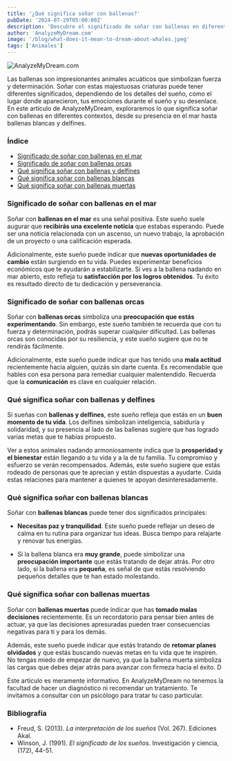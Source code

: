 ```yaml
---
title: '¿Qué significa soñar con ballenas?'
pubDate: '2024-07-29T05:00:00Z'
description: 'Descubre el significado de soñar con ballenas en diferentes contextos y lo que tu subconsciente podría estar tratando de comunicarte.'
author: 'AnalyzeMyDream.com'
image: '/blog/what-does-it-mean-to-dream-about-whales.jpeg'
tags: ['Animales']
---
```


![AnalyzeMyDream.com](/blog/what-does-it-mean-to-dream-about-whales.jpeg)

Las ballenas son impresionantes animales acuáticos que simbolizan fuerza y ​​determinación. Soñar con estas majestuosas criaturas puede tener diferentes significados, dependiendo de los detalles del sueño, como el lugar donde aparecieron, tus emociones durante el sueño y su desenlace. En este artículo de AnalyzeMyDream, exploraremos lo que significa soñar con ballenas en diferentes contextos, desde su presencia en el mar hasta ballenas blancas y delfines.

### Índice

- [Significado de soñar con ballenas en el mar](#significado-de-soñar-con-ballenas-en-el-mar)
- [Significado de soñar con ballenas orcas](#significado-de-soñar-con-ballenas-orcas)
- [Qué significa soñar con ballenas y delfines](#que-significa-sonar-con-ballenas-y-delfines)
- [Qué significa soñar con ballenas blancas](#que-significa-sonar-con-ballenas-blancas)
- [Qué significa soñar con ballenas muertas](#que-significa-sonar-con-ballenas-muertas)

### Significado de soñar con ballenas en el mar

Soñar con **ballenas en el mar** es una señal positiva. Este sueño suele augurar que **recibirás una excelente noticia** que estabas esperando. Puede ser una noticia relacionada con un ascenso, un nuevo trabajo, la aprobación de un proyecto o una calificación esperada. 

Adicionalmente, este sueño puede indicar que **nuevas oportunidades de cambio** están surgiendo en tu vida. Puedes experimentar beneficios económicos que te ayudarán a estabilizarte. Si ves a la ballena nadando en mar abierto, esto refleja tu **satisfacción por los logros obtenidos**. Tu éxito es resultado directo de tu dedicación y perseverancia. 

### Significado de soñar con ballenas orcas

Soñar con **ballenas orcas** simboliza una **preocupación que estás experimentando**. Sin embargo, este sueño también te recuerda que con tu fuerza y ​​determinación, podrás superar cualquier dificultad. Las ballenas orcas son conocidas por su resiliencia, y este sueño sugiere que no te rendirás fácilmente. 

Adicionalmente, este sueño puede indicar que has tenido una **mala actitud** recientemente hacia alguien, quizás sin darte cuenta. Es recomendable que hables con esa persona para remediar cualquier malentendido. Recuerda que la **comunicación** es clave en cualquier relación. 

### Qué significa soñar con ballenas y delfines

Si sueñas con **ballenas y delfines**, este sueño refleja que estás en un **buen momento de tu vida**. Los delfines simbolizan inteligencia, sabiduría y solidaridad, y su presencia al lado de las ballenas sugiere que has logrado varias metas que te habías propuesto.

Ver a estos animales nadando armoniosamente indica que la **prosperidad y el bienestar** están llegando a tu vida y a la de tu familia. Tu compromiso y esfuerzo se verán recompensados. Además, este sueño sugiere que estás rodeado de personas que te aprecian y están dispuestas a ayudarte. Cuida estas relaciones para mantener a quienes te apoyan desinteresadamente. 

### Qué significa soñar con ballenas blancas

Soñar con **ballenas blancas** puede tener dos significados principales:

- **Necesitas paz y tranquilidad**. Este sueño puede reflejar un deseo de calma en tu rutina para organizar tus ideas. Busca tiempo para relajarte y renovar tus energías. 

- Si la ballena blanca era **muy grande**, puede simbolizar una **preocupación importante** que estás tratando de dejar atrás. Por otro lado, si la ballena era **pequeña**, es señal de que estás resolviendo pequeños detalles que te han estado molestando.

### Qué significa soñar con ballenas muertas

Soñar con **ballenas muertas** puede indicar que has **tomado malas decisiones** recientemente. Es un recordatorio para pensar bien antes de actuar, ya que las decisiones apresuradas pueden traer consecuencias negativas para ti y para los demás.

Además, este sueño puede indicar que estás tratando de **retomar planes olvidados** y que estás buscando nuevas metas en tu vida que te inspiren. No tengas miedo de empezar de nuevo, ya que la ballena muerta simboliza las cargas que debes dejar atrás para avanzar con firmeza hacia el éxito. D

Este artículo es meramente informativo. En AnalyzeMyDream no tenemos la facultad de hacer un diagnóstico ni recomendar un tratamiento. Te invitamos a consultar con un psicólogo para tratar tu caso particular.

### Bibliografía

- Freud, S. (2013). *La interpretación de los sueños* (Vol. 267). Ediciones Akal.
- Winson, J. (1991). *El significado de los sueños*. Investigación y ciencia, (172), 44-51.